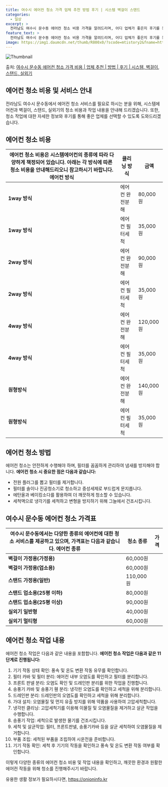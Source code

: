 ```yaml
---
title: 여수시 에어컨 청소 가격 업체 추천 방법 후기 | 시스템 벽걸이 스탠드
categories:
  - 일상
excerpt: >
  전라남도 여수시 문수동 에어컨 청소 비용 가격을 알려드리며, 어디 업체가 좋은지 후기를 통해 알아보겠습니다. 현재 글에서는 시스템, 벽걸이, 스탠드, 실외기 각각에 대해 청소 비용이 나와 있으니 참고하시면 되겠습니다. 에어컨 분해 청소 방법 보기 👈 클릭셀프 에어컨 청소 방법 보기👈 클릭여수시 문수동 에어컨 청소 비용시스템에어컨 방식클리닝방식금액1way 방식에어컨 완전분해80,000원1way 방식에어컨 필터세척35,000원2way 방식에어컨 완전분해90,000원2way 방식에어컨 필터세척35,000원4way 방식에어컨 완전분해120,000원4way 방식에어컨 필터세척35,000원원형방식에어컨 완전분해140,000원원형방식에어컨 필터세척35,000원에어컨 청소 견적 샘플 보기 👈 클릭에어컨 냄새의 원인에어..
feature_text: >
  전라남도 여수시 문수동 에어컨 청소 비용 가격을 알려드리며, 어디 업체가 좋은지 후기를 통해 알아보겠습니다. 현재 글에서는 시스템, 벽걸이, 스탠드, 실외기 각각에 대해 청소 비용이 나와 있으니 참고하시면 되겠습니다. 에어컨 분해 청소 방법 보기 👈 클릭셀프 에어컨 청소 방법 보기👈 클릭여수시 문수동 에어컨 청소 비용시스템에어컨 방식클리닝방식금액1way 방식에어컨 완전분해80,000원1way 방식에어컨 필터세척35,000원2way 방식에어컨 완전분해90,000원2way 방식에어컨 필터세척35,000원4way 방식에어컨 완전분해120,000원4way 방식에어컨 필터세척35,000원원형방식에어컨 완전분해140,000원원형방식에어컨 필터세척35,000원에어컨 청소 견적 샘플 보기 👈 클릭에어컨 냄새의 원인에어..
image: https://img1.daumcdn.net/thumb/R800x0/?scode=mtistory2&fname=https%3A%2F%2Fblog.kakaocdn.net%2Fdn%2Fbr8ra0%2FbtsHyndUnZw%2FpCmnpF9JvHEhBQnScW7wdk%2Fimg.webp
---
```


![Thumbnail](https://img1.daumcdn.net/thumb/R800x0/?scode=mtistory2&fname=https%3A%2F%2Fblog.kakaocdn.net%2Fdn%2Fbr8ra0%2FbtsHyndUnZw%2FpCmnpF9JvHEhBQnScW7wdk%2Fimg.webp)

<p>출처: <a href="https://onioninfo.kr/entry/%EC%97%AC%EC%88%98%EC%8B%9C-%EB%AC%B8%EC%88%98%EB%8F%99-%EC%97%90%EC%96%B4%EC%BB%A8-%EC%B2%AD%EC%86%8C-%EA%B0%80%EA%B2%A9-%EB%B9%84%EC%9A%A9-%EC%97%85%EC%B2%B4-%EC%B6%94%EC%B2%9C-%EB%B0%A9%EB%B2%95-%ED%9B%84%EA%B8%B0-%EC%8B%9C%EC%8A%A4%ED%85%9C-%EB%B2%BD%EA%B1%B8%EC%9D%B4-%EC%8A%A4%ED%83%A0%EB%93%9C-%EC%8B%A4%EC%99%B8%EA%B8%B0" rel="dofollow">여수시 문수동 에어컨 청소 가격 비용 | 업체 추천 | 방법 | 후기 | 시스템, 벽걸이, 스탠드, 실외기</a> </p>

## 에어컨 청소 비용 및 서비스 안내

전라남도 여수시 문수동에서 에어컨 청소 서비스를 필요로 하시는 분을 위해, 시스템에어컨과 벽걸이, 스탠드, 실외기의 청소 비용과 작업 내용을
안내해 드리겠습니다. 또한, 청소 작업에 대한 자세한 정보와 후기를 통해 좋은 업체를 선택할 수 있도록 도와드리겠습니다.

## 에어컨 청소 비용

에어컨 청소 비용은 시스템에어컨의 종류에 따라 다양하게 책정되어 있습니다. 아래는 각 방식에 따른 청소 비용을 안내해드리오니 참고하시기 바랍니다.  에어컨 방식 | 클리닝 방식 | 금액  
---|---|---  
**1way 방식** | 에어컨 완전분해 | 80,000원  
**1way 방식** | 에어컨 필터세척 | 35,000원  
**2way 방식** | 에어컨 완전분해 | 90,000원  
**2way 방식** | 에어컨 필터세척 | 35,000원  
**4way 방식** | 에어컨 완전분해 | 120,000원  
**4way 방식** | 에어컨 필터세척 | 35,000원  
**원형방식** | 에어컨 완전분해 | 140,000원  
**원형방식** | 에어컨 필터세척 | 35,000원  
  
## 에어컨 청소 방법

에어컨 청소는 안전하게 수행해야 하며, 필터를 꼼꼼하게 관리하여 냄새를 방지해야 합니다. **에어컨 청소 시 중요한 점은 다음과
같습니다:**

  * 전원 플러그를 뽑고 필터를 제거합니다.
  * 필터를 솔이나 진공청소기로 청소하고 중성세제로 부드럽게 문지릅니다.
  * 에탄올과 베이킹소다를 활용하여 더 깨끗하게 청소할 수 있습니다.
  * 세척액으로 냉각기를 세척하고 변형을 방지하기 위해 그늘에서 건조시킵니다.

## 여수시 문수동 에어컨 청소 가격표

여수시 문수동에서는 다양한 종류의 에어컨에 대한 청소 서비스를 제공하고 있으며, 가격표는 다음과 같습니다.  에어컨 종류 | 청소 종류 | 가격  
---|---|---  
**벽걸이 가정용(가정용)** | 60,000원  
**벽걸이 가정용(업소용)** | 60,000원  
**스탠드 가정용(일반)** | 110,000원  
**스탠드 업소용(25평 이하)** | 80,000원  
**스탠드 업소용(25평 이상)** | 90,000원  
**실외기 일반형** | 40,000원  
**실외기 멀티형** | 60,000원  
  
## 에어컨 청소 작업 내용

에어컨 청소 작업은 다음과 같은 내용을 포함합니다. **에어컨 청소 작업은 다음과 같은 11단계로 진행됩니다:**

  1. 기기 작동 상태 확인: 풍속 및 온도 변환 작동 유무를 확인합니다.
  2. 필터 카바 및 필터 분리: 에어컨 내부 오염도를 확인하고 필터를 분리합니다.
  3. 프론트 판넬 분리: 오염도 확인 및 드레인판 분리를 위한 작업을 진행합니다.
  4. 송풍기 카바 및 송풍기 휀 분리: 냉각핀 오염도를 확인하고 세척을 위해 분리합니다.
  5. 드레인판 분리: 드레인판의 오염도를 확인하고 세척을 위해 분리합니다.
  6. 가대 설치: 오염물질 및 먼지 유출 방지를 위해 약품을 사용하여 고압세척합니다.
  7. 냉각핀 클리닝: 고압세척기를 이용해 이물질 및 오염물질을 제거하고 살균 작업을 수행합니다.
  8. 송풍기 작업: 세척으로 발생한 물기를 건조시킵니다.
  9. 세척 및 살균작업: 필터, 프론트판넬, 송풍기카바 등을 살균 세척하여 오염물질을 제거합니다.
  10. 부품 조립: 세척된 부품을 조립하여 시운전을 준비합니다.
  11. 기기 작동 확인: 세척 후 기기의 작동을 확인하고 풍속 및 온도 변환 작동 여부를 확인합니다.

이렇게 다양한 종류의 에어컨 청소 비용 및 작업 내용을 확인하고, 깨끗한 환경과 원활한 에어컨 작동을 위해 청소를 진행해주시기 바랍니다.

 

유용한 생활 정보가 필요하시다면, <a href="https://onioninfo.kr" rel="dofollow">https://onioninfo.kr</a>


